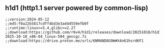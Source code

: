## h1d1 (http1.1 server powered by common-lisp)

```common-lisp
;;version:2024-05-12
;;md5:f0a22b5817cdff4bd3e3a444559efb0f
;;runtime:linux>=5.4,glibc>=2.27
;;download:https://github.com/r6v4/h1d1/releases/download/20251010/h1d1-2025-10-10_x86-64_linux-504_gencgc.7z
;;download:https://drive.proton.me/urls/6NM4ND8G9W#X4n61hsrdKF1
```
